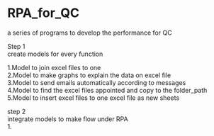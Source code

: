# RPA_for_QC  
a series of programs to develop the performance for QC  

Step 1  
create models for every function  

1.Model to join excel files to one  
2.Model to make graphs to explain the data on excel file  
3.Model to send emails automatically according to messages  
4.Model to find the excel files appointed and copy to the folder_path  
5.Model to insert excel files to one excel file as new sheets   

step 2  
integrate models to make flow under RPA  
1. 
